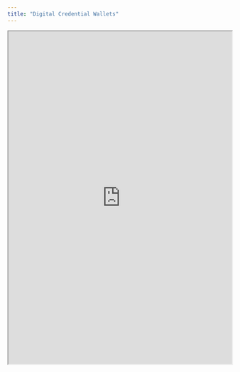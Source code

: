 ```yaml
---
title: "Digital Credential Wallets"
---
```




<iframe height="750" width="100%" src="https://ewelton.github.io/ktest/wiki.html#Digital%20Credential%20Wallets"></iframe>
